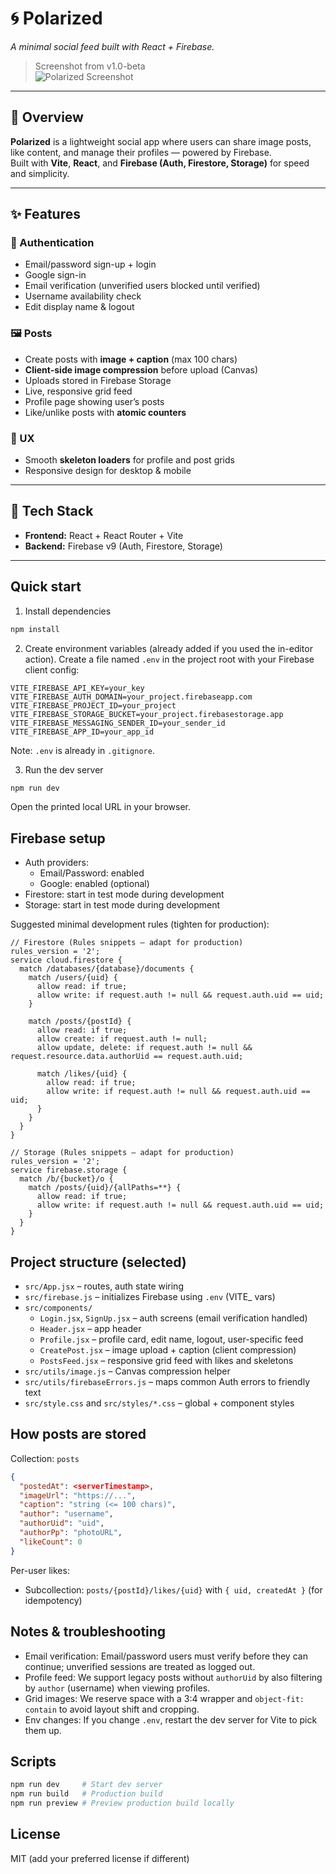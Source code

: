 # 🌀 Polarized
*A minimal social feed built with React + Firebase.*

> Screenshot from v1.0-beta  
> ![Polarized Screenshot](https://github.com/user-attachments/assets/b259b306-75d2-46b0-9bda-eb49698341d3)

---

## 🚀 Overview
**Polarized** is a lightweight social app where users can share image posts, like content, and manage their profiles — powered by Firebase.  
Built with **Vite**, **React**, and **Firebase (Auth, Firestore, Storage)** for speed and simplicity.

---

## ✨ Features

### 🔐 Authentication
- Email/password sign-up + login  
- Google sign-in  
- Email verification (unverified users blocked until verified)  
- Username availability check  
- Edit display name & logout  

### 🖼️ Posts
- Create posts with **image + caption** (max 100 chars)  
- **Client-side image compression** before upload (Canvas)  
- Uploads stored in Firebase Storage  
- Live, responsive grid feed  
- Profile page showing user’s posts  
- Like/unlike posts with **atomic counters**

### 💎 UX
- Smooth **skeleton loaders** for profile and post grids  
- Responsive design for desktop & mobile  

---

## 🧰 Tech Stack
- **Frontend:** React + React Router + Vite  
- **Backend:** Firebase v9 (Auth, Firestore, Storage)

---

## Quick start
1) Install dependencies
```powershell
npm install
```

2) Create environment variables (already added if you used the in-editor action).
Create a file named `.env` in the project root with your Firebase client config:
```env
VITE_FIREBASE_API_KEY=your_key
VITE_FIREBASE_AUTH_DOMAIN=your_project.firebaseapp.com
VITE_FIREBASE_PROJECT_ID=your_project
VITE_FIREBASE_STORAGE_BUCKET=your_project.firebasestorage.app
VITE_FIREBASE_MESSAGING_SENDER_ID=your_sender_id
VITE_FIREBASE_APP_ID=your_app_id
```
Note: `.env` is already in `.gitignore`.

3) Run the dev server
```powershell
npm run dev
```
Open the printed local URL in your browser.

## Firebase setup
- Auth providers:
  - Email/Password: enabled
  - Google: enabled (optional)
- Firestore: start in test mode during development
- Storage: start in test mode during development

Suggested minimal development rules (tighten for production):
```jsonc
// Firestore (Rules snippets – adapt for production)
rules_version = '2';
service cloud.firestore {
  match /databases/{database}/documents {
    match /users/{uid} {
      allow read: if true;
      allow write: if request.auth != null && request.auth.uid == uid;
    }

    match /posts/{postId} {
      allow read: if true;
      allow create: if request.auth != null;
      allow update, delete: if request.auth != null && request.resource.data.authorUid == request.auth.uid;

      match /likes/{uid} {
        allow read: if true;
        allow write: if request.auth != null && request.auth.uid == uid;
      }
    }
  }
}
```
```jsonc
// Storage (Rules snippets – adapt for production)
rules_version = '2';
service firebase.storage {
  match /b/{bucket}/o {
    match /posts/{uid}/{allPaths=**} {
      allow read: if true;
      allow write: if request.auth != null && request.auth.uid == uid;
    }
  }
}
```

## Project structure (selected)
- `src/App.jsx` – routes, auth state wiring
- `src/firebase.js` – initializes Firebase using `.env` (VITE_ vars)
- `src/components/`
  - `Login.jsx`, `SignUp.jsx` – auth screens (email verification handled)
  - `Header.jsx` – app header
  - `Profile.jsx` – profile card, edit name, logout, user-specific feed
  - `CreatePost.jsx` – image upload + caption (client compression)
  - `PostsFeed.jsx` – responsive grid feed with likes and skeletons
- `src/utils/image.js` – Canvas compression helper
- `src/utils/firebaseErrors.js` – maps common Auth errors to friendly text
- `src/style.css` and `src/styles/*.css` – global + component styles

## How posts are stored
Collection: `posts`
```json
{
  "postedAt": <serverTimestamp>,
  "imageUrl": "https://...",
  "caption": "string (<= 100 chars)",
  "author": "username",
  "authorUid": "uid",
  "authorPp": "photoURL",
  "likeCount": 0
}
```
Per-user likes:
- Subcollection: `posts/{postId}/likes/{uid}` with `{ uid, createdAt }` (for idempotency)

## Notes & troubleshooting
- Email verification: Email/password users must verify before they can continue; unverified sessions are treated as logged out.
- Profile feed: We support legacy posts without `authorUid` by also filtering by `author` (username) when viewing profiles.
- Grid images: We reserve space with a 3:4 wrapper and `object-fit: contain` to avoid layout shift and cropping.
- Env changes: If you change `.env`, restart the dev server for Vite to pick them up.

## Scripts
```powershell
npm run dev     # Start dev server
npm run build   # Production build
npm run preview # Preview production build locally
```

## License
MIT (add your preferred license if different)